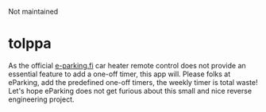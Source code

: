 Not maintained

# tolppa

As the official [e-parking.fi](https://eparking.fi) car heater remote control does not provide an essential feature to add a one-off timer, this app will. Please folks at eParking, add the predefined one-off timers, the weekly timer is total waste! Let's hope eParking does not get furious about this small and nice reverse engineering project.
